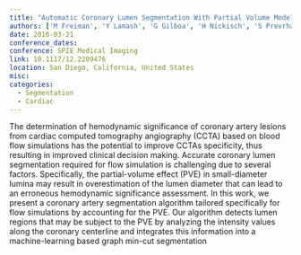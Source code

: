 ```yaml
---
title: "Automatic Coronary Lumen Segmentation With Partial Volume Modeling Improves Lesions' Hemodynamic Significance Assessment"
authors: ['M Freiman', 'Y Lamash', 'G Gilboa', 'H Nickisch', 'S Prevrhal', 'H Schmitt', 'M Vembar', 'L Goshen']
date: 2016-03-21
conference_dates: 
conference: SPIE Medical Imaging
link: 10.1117/12.2209476
location: San Diego, California, United States
misc:  
categories: 
  - Segmentation
  - Cardiac
---
```

The determination of hemodynamic significance of coronary artery lesions from cardiac computed tomography angiography (CCTA) based on blood flow simulations has the potential to improve CCTAs specificity, thus resulting in improved clinical decision making. Accurate coronary lumen segmentation required for flow simulation is challenging due to several factors. Specifically, the partial-volume effect (PVE) in small-diameter lumina may result in overestimation of the lumen diameter that can lead to an erroneous hemodynamic significance assessment. In this work, we present a coronary artery segmentation algorithm tailored specifically for flow simulations by accounting for the PVE. Our algorithm detects lumen regions that may be subject to the PVE by analyzing the intensity values along the coronary centerline and integrates this information into a machine-learning based graph min-cut segmentation
                    